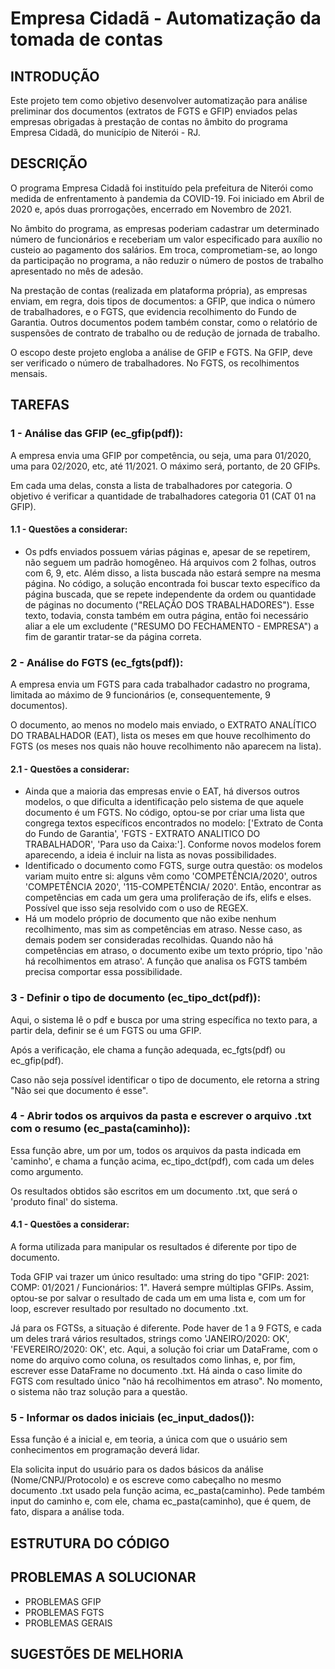# Empresa Cidadã - Automatização da tomada de contas
## INTRODUÇÃO

Este projeto tem como objetivo desenvolver automatização para análise preliminar dos documentos (extratos de FGTS e GFIP) enviados pelas empresas obrigadas à prestação de contas no âmbito do programa Empresa Cidadã, do município de Niterói - RJ.

## DESCRIÇÃO

O programa Empresa Cidadã foi instituído pela prefeitura de Niterói como medida de enfrentamento à pandemia da COVID-19. Foi iniciado em Abril de 2020 e, após duas prorrogações, encerrado em Novembro de 2021. 

No âmbito do programa, as empresas poderiam cadastrar um determinado número de funcionários e receberiam um valor especificado para auxílio no custeio ao pagamento dos salários. Em troca, comprometiam-se, ao longo da participação no programa, a não reduzir o número de postos de trabalho apresentado no mês de adesão.

Na prestação de contas (realizada em plataforma própria), as empresas enviam, em regra, dois tipos de documentos: a GFIP, que indica o número de trabalhadores, e o FGTS, que evidencia recolhimento do Fundo de Garantia. Outros documentos podem também constar, como o relatório de suspensões de contrato de trabalho ou de redução de jornada de trabalho. 

O escopo deste projeto engloba a análise de GFIP e FGTS. Na GFIP, deve ser verificado o número de trabalhadores. No FGTS, os recolhimentos mensais.

## TAREFAS

### 1 - Análise das GFIP (ec_gfip(pdf)):

A empresa envia uma GFIP por competência, ou seja, uma para 01/2020, uma para 02/2020, etc, até 11/2021. O máximo será, portanto, de 20 GFIPs.

Em cada uma delas, consta a lista de trabalhadores por categoria. O objetivo é verificar a quantidade de trabalhadores categoria 01 (CAT 01 na GFIP).

#### 1.1 - Questões a considerar:

- Os pdfs enviados possuem várias páginas e, apesar de se repetirem, não seguem um padrão homogêneo. Há arquivos com 2 folhas, outros com 6, 9, etc. Além disso, a lista buscada não estará sempre na mesma página. No código, a solução encontrada foi buscar texto específico da página buscada, que se repete independente da ordem ou quantidade de páginas no documento ("RELAÇÃO DOS TRABALHADORES"). Esse texto, todavia, consta também em outra página, então foi necessário aliar a ele um excludente ("RESUMO DO FECHAMENTO - EMPRESA") a fim de garantir tratar-se da página correta.

### 2 - Análise do FGTS (ec_fgts(pdf)):

A empresa envia um FGTS para cada trabalhador cadastro no programa, limitada ao máximo de 9 funcionários (e, consequentemente, 9 documentos).

O documento, ao menos no modelo mais enviado, o EXTRATO ANALÍTICO DO TRABALHADOR (EAT), lista os meses em que houve recolhimento do FGTS (os meses nos quais não houve recolhimento não aparecem na lista).

#### 2.1 - Questões a considerar:

- Ainda que a maioria das empresas envie o EAT, há diversos outros modelos, o que dificulta a identificação pelo sistema de que aquele documento é um FGTS. No código, optou-se por criar uma lista que congrega textos específicos encontrados no modelo: ['Extrato de Conta do Fundo de Garantia', 'FGTS - EXTRATO ANALITICO DO TRABALHADOR', 'Para uso da Caixa:']. Conforme novos modelos forem aparecendo, a ideia é incluir na lista as novas possibilidades.
- Identificado o documento como FGTS, surge outra questão: os modelos variam muito entre si: alguns vêm como 'COMPETÊNCIA/2020', outros 'COMPETÊNCIA 2020', '115-COMPETÊNCIA/ 2020'. Então, encontrar as competências em cada um gera uma proliferação de ifs, elifs e elses. Possível que isso seja resolvido com o uso de REGEX.
- Há um modelo próprio de documento que não exibe nenhum recolhimento, mas sim as competências em atraso. Nesse caso, as demais podem ser consideradas recolhidas. Quando não há competências em atraso, o documento exibe um texto próprio, tipo 'não há recolhimentos em atraso'. A função que analisa os FGTS também precisa comportar essa possibilidade.


### 3 - Definir o tipo de documento (ec_tipo_dct(pdf)):
Aqui, o sistema lê o pdf e busca por uma string específica no texto para, a partir dela, definir se é um FGTS ou uma GFIP.

Após a verificação, ele chama a função adequada, ec_fgts(pdf) ou ec_gfip(pdf).

Caso não seja possível identificar o tipo de documento, ele retorna a string "Não sei que documento é esse".

### 4 - Abrir todos os arquivos da pasta e escrever o arquivo .txt com o resumo (ec_pasta(caminho)):
Essa função abre, um por um, todos os arquivos da pasta indicada em 'caminho', e chama a função acima, ec_tipo_dct(pdf), com cada um deles como argumento.

Os resultados obtidos são escritos em um documento .txt, que será o 'produto final' do sistema.

#### 4.1 - Questões a considerar:
A forma utilizada para manipular os resultados é diferente por tipo de documento.

Toda GFIP vai trazer um único resultado: uma string do tipo "GFIP: 2021: COMP: 01/2021 / Funcionários: 1". Haverá sempre múltiplas GFIPs. 
Assim, optou-se por salvar o resultado de cada um em uma lista e, com um for loop, escrever resultado por resultado no documento .txt.

Já para os FGTSs, a situação é diferente. Pode haver de 1 a 9 FGTS, e cada um deles trará vários resultados, strings como 'JANEIRO/2020: OK', 'FEVEREIRO/2020: OK', etc.
Aqui, a solução foi criar um DataFrame, com o nome do arquivo como coluna, os resultados como linhas, e, por fim, escrever esse DataFrame no documento .txt.
Há ainda o caso limite do FGTS com resultado único "não há recolhimentos em atraso". No momento, o sistema não traz solução para a questão.

### 5 - Informar os dados iniciais (ec_input_dados()):
Essa função é a inicial e, em teoria, a única com que o usuário sem conhecimentos em programação deverá lidar.

Ela solicita input do usuário para os dados básicos da análise (Nome/CNPJ/Protocolo) e os escreve como cabeçalho no mesmo documento .txt usado pela função acima, ec_pasta(caminho).
Pede também input do caminho e, com ele, chama ec_pasta(caminho), que é quem, de fato, dispara a análise toda.

## ESTRUTURA DO CÓDIGO

## PROBLEMAS A SOLUCIONAR

- PROBLEMAS GFIP
- PROBLEMAS FGTS
- PROBLEMAS GERAIS

## SUGESTÕES DE MELHORIA
